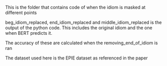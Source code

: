 This is the folder that contains code of when the idiom is masked at different points

beg_idiom_replaced, end_idiom_replaced and middle_idiom_replaced is the output of the python code. This includes the original idiom and the one when BERT predicts it.

The accuracy of these are calculated when the removing_end_of_idiom is ran

The dataset used here is the EPIE dataset as referenced in the paper